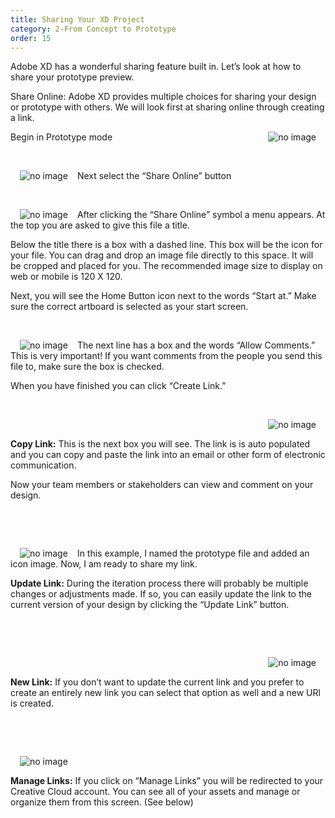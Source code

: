 ```yaml
---
title: Sharing Your XD Project
category: 2-From Concept to Prototype
order: 15
---  
```


Adobe XD has a wonderful sharing feature built in. Let’s look at how to share your prototype preview.
 
Share Online: Adobe XD provides multiple choices for sharing your design or prototype with others. We will look first at sharing online through creating a link.


<img style="padding: 0px 15px;float:right" src="https://iwilfried.github.io/Adobe-XD-eBook/images/XD-Share-Project-01.png
" alt="no image"/>Begin in Prototype mode

&nbsp;  

<img style="padding: 0px 15px;float:left" src="https://iwilfried.github.io/Adobe-XD-eBook/images/XD-Share-Project-02.png
" alt="no image"/>Next select the “Share Online” button  

&nbsp;  

<img style="padding: 0px 15px;float:left" src="https://iwilfried.github.io/Adobe-XD-eBook/images/XD-Share-Project-03.png
" alt="no image"/>After clicking the “Share Online” symbol a menu appears. At the top you are asked to give this file a title.

Below the title there is a box with a dashed line. This box will be the icon for your file. You can drag and drop an image file directly to this space. It will be cropped and placed for you. The recommended image size to display on web or mobile is 120 X 120.

Next, you will see the Home Button icon next to the words “Start at.”  Make sure the correct artboard is selected as your start screen.   

&nbsp;   

<img style="padding: 0px 15px;float:left" src="https://iwilfried.github.io/Adobe-XD-eBook/images/XD-Share-Project-04.png
" alt="no image"/>  

The next line has a box and the words “Allow Comments.” This is very important! If you want comments from the people you send this file to, make sure the box is checked.  

When you have finished you can click “Create Link.”

&nbsp;   

<img style="padding: 0px 15px;float:right" src="https://iwilfried.github.io/Adobe-XD-eBook/images/XD-Share-Project-05.png
" alt="no image"/>  

&nbsp;   

**Copy Link:** This is the next box you will see. The link is is auto populated and you can copy and paste the link into an email or other form of electronic communication.

Now your team members or stakeholders can view and comment on your design. 

&nbsp;   

&nbsp;   

<img style="padding: 0px 15px;float:left" src="https://iwilfried.github.io/Adobe-XD-eBook/images/XD-Share-Project-06.png
" alt="no image"/>

In this example, I named the prototype file and added an icon image. Now, I am ready to share my link. 
 
**Update Link:** During the iteration process there will probably be multiple changes or adjustments made. If so, you can easily update the link to the current version of your design by clicking the “Update Link” button.

&nbsp;   

&nbsp;   

<img style="padding: 0px 15px;float:right" src="https://iwilfried.github.io/Adobe-XD-eBook/images/XD-Share-Project-07.png
" alt="no image"/>  

&nbsp;   

**New Link:** If you don’t want to update the current link and you prefer to create an entirely new link you can select that option as well and a new URl is created.

&nbsp;   

&nbsp;   


<img style="padding: 0px 15px;float:left" src="https://iwilfried.github.io/Adobe-XD-eBook/images/XD-Share-Project-08.png
" alt="no image"/>  

&nbsp;   

**Manage Links:** If you click on “Manage Links” you will be redirected to your Creative Cloud account. You can see all of your assets and manage or organize them from this screen. (See below)





&nbsp;   

&nbsp;   
